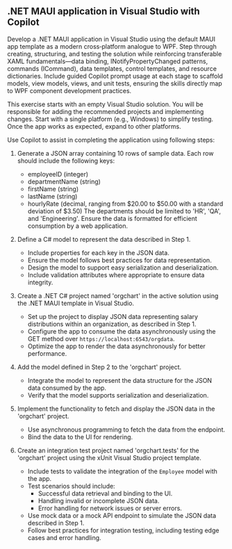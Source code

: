 ## .NET MAUI application in Visual Studio with Copilot

Develop a .NET MAUI application in Visual Studio using the default MAUI app template as a modern cross‑platform analogue to WPF. Step through creating, structuring, and testing the solution while reinforcing transferable XAML fundamentals—data binding, INotifyPropertyChanged patterns, commands (ICommand), data templates, control templates, and resource dictionaries. Include guided Copilot prompt usage at each stage to scaffold models, view models, views, and unit tests, ensuring the skills directly map to WPF component development practices.


This exercise starts with an empty Visual Studio solution. You will be responsible for adding the recommended projects and implementing changes. Start with a single platform (e.g., Windows) to simplify testing. Once the app works as expected, expand to other platforms.

Use Copilot to assist in completing the application using following steps:

1) Generate a JSON array containing 10 rows of sample data. Each row should include the following keys: 
   - employeeID (integer)
   - departmentName (string)
   - firstName (string)
   - lastName (string)
   - hourlyRate (decimal, ranging from $20.00 to $50.00 with a standard deviation of $3.50)
   The departments should be limited to 'HR', 'QA', and 'Engineering'. Ensure the data is formatted for efficient consumption by a web application.

2) Define a C# model to represent the data described in Step 1. 
   - Include properties for each key in the JSON data.
   - Ensure the model follows best practices for data representation.
   - Design the model to support easy serialization and deserialization.
   - Include validation attributes where appropriate to ensure data integrity.

3) Create a .NET C# project named 'orgchart' in the active solution using the .NET MAUI template in Visual Studio. 
   - Set up the project to display JSON data representing salary distributions within an organization, as described in Step 1.
   - Configure the app to consume the data asynchronously using the GET method over `https://localhost:6543/orgdata`.
   - Optimize the app to render the data asynchronously for better performance.


4) Add the model defined in Step 2 to the 'orgchart' project. 
   - Integrate the model to represent the data structure for the JSON data consumed by the app.
   - Verify that the model supports serialization and deserialization.

5) Implement the functionality to fetch and display the JSON data in the 'orgchart' project. 
   - Use asynchronous programming to fetch the data from the endpoint.
   - Bind the data to the UI for rendering.

6) Create an integration test project named 'orgchart.tests' for the 'orgchart' project using the xUnit Visual Studio project template. 
   - Include tests to validate the integration of the `Employee` model with the app.
   - Test scenarios should include:
     - Successful data retrieval and binding to the UI.
     - Handling invalid or incomplete JSON data.
     - Error handling for network issues or server errors.
   - Use mock data or a mock API endpoint to simulate the JSON data described in Step 1.
   - Follow best practices for integration testing, including testing edge cases and error handling.





